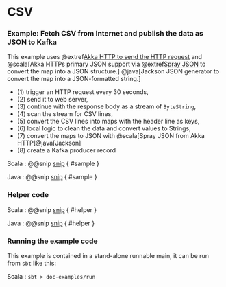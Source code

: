 # CSV

### Example: Fetch CSV from Internet and publish the data as JSON to Kafka

This example uses 
@extref[Akka HTTP to send the HTTP request](akka-http-docs:client-side/connection-level.html#opening-http-connections) 
and @scala[Akka HTTPs primary JSON support
via @extref[Spray JSON](akka-http-docs:common/json-support.html#spray-json-support) to convert the map into a JSON structure.]
@java[Jackson JSON generator to convert the map into a JSON-formatted string.] 

- (1) trigger an HTTP request every 30 seconds,
- (2) send it to web server,
- (3) continue with the response body as a stream of `ByteString`,
- (4) scan the stream for CSV lines,
- (5) convert the CSV lines into maps with the header line as keys,
- (6) local logic to clean the data and convert values to Strings,
- (7) convert the maps to JSON with @scala[Spray JSON from Akka HTTP]@java[Jackson]
- (8) create a Kafka producer record

Scala
: @@snip [snip](/doc-examples/src/main/scala/csvsamples/FetchHttpEvery30SecondsAndConvertCsvToJsonToKafka.scala) { #sample }

Java
: @@snip [snip](/doc-examples/src/main/java/csvsamples/FetchHttpEvery30SecondsAndConvertCsvToJsonToKafkaInJava.java) { #sample }

### Helper code

Scala
: @@snip [snip](/doc-examples/src/main/scala/csvsamples/FetchHttpEvery30SecondsAndConvertCsvToJsonToKafka.scala) { #helper }

Java
: @@snip [snip](/doc-examples/src/main/java/csvsamples/FetchHttpEvery30SecondsAndConvertCsvToJsonToKafkaInJava.java) { #helper }


### Running the example code

This example is contained in a stand-alone runnable main, it can be run
 from `sbt` like this:
 

Scala
:   ```
    sbt
    > doc-examples/run
    ```
